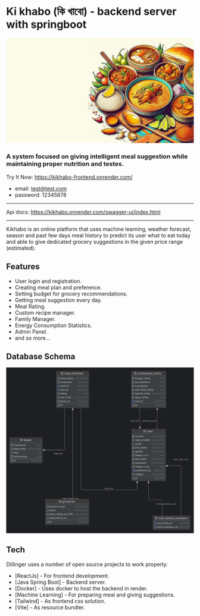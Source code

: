 
# Ki khabo (কি খাবো) - backend server with springboot
![img.png](img.png)
### A system focused on giving intelligent meal suggestion while maintaining proper nutrition and testes.
Try It Now: https://kikhabo-frontend.onrender.com/
- email: test@test.com
- password: 12345678
- -----------------
Api docs: https://kikhabo.onrender.com/swagger-ui/index.html
- -------------------
Kikhabo is an online platform that uses machine learning, weather forecast, season and past few days meal history to predict its user what to eat today and able to give dedicated grocery suggestions in the given price range (estimated).
## Features
- User login and registration.
- Creating meal plan and preference.
- Setting budget for grocery recommendations.
- Getting meal suggestion every day.
- Meal Rating.
- Custom recipe manager.
- Family Manager.
- Energy Consumption Statistics.
- Admin Panel.
- and so more...

## Database Schema
![kikhabo_db.png](kikhabo_db.png)



## Tech

Dillinger uses a number of open source projects to work properly:

- [ReactJs] - For frontend development.
- [Java Spring Boot] - Backend server.
- [Docker] - Uses docker to host the backend in render.
- [Machine Learning] - For preparing meal and giving suggestions.
- [Tailwind] - As frontend css solution.
- [Vite] - As resource bundler.